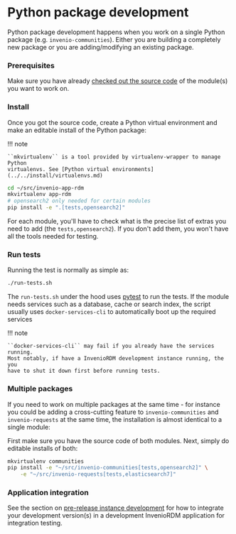 # Python package development

Python package development happens when you work on a single Python package (e.g. ``invenio-communities``). Either you are building a completely new package or
you are adding/modifying an existing package.

### Prerequisites

Make sure you have already [checked out the source code](source-code.md) of the
module(s) you want to work on.

### Install

Once you got the source code, create a Python virtual environment and make an
editable install of the Python package:

!!! note

    ``mkvirtualenv`` is a tool provided by virtualenv-wrapper to manage Python
    virtualenvs. See [Python virtual environments](../../install/virtualenvs.md)

```bash
cd ~/src/invenio-app-rdm
mkvirtualenv app-rdm
# opensearch2 only needed for certain modules
pip install -e ".[tests,opensearch2]"
```

For each module, you'll have to check what is the precise list of extras
you need to add (the ``tests,opensearch2``). If you don't add them,
you won't have all the tools needed for testing.

### Run tests

Running the test is normally as simple as:

```bash
./run-tests.sh
```

The ``run-tests.sh`` under the hood uses [pytest](https://docs.pytest.org/) to run
the tests. If the module needs services such as a database, cache or search index,
the script usually uses ``docker-services-cli`` to automatically boot up
the required services

!!! note

    ``docker-services-cli`` may fail if you already have the services running.
    Most notably, if have a InvenioRDM development instance running, the you
    have to shut it down first before running tests.


### Multiple packages

If you need to work on multiple packages at the same time - for instance
you could be adding a cross-cutting feature to ``invenio-communities`` and
``invenio-requests`` at the same time, the installation is almost identical
to a single module:

First make sure you have the source code of both modules. Next, simply do
editable installs of both:

```bash
mkvirtualenv communities
pip install -e "~/src/invenio-communities[tests,opensearch2]" \
    -e "~/src/invenio-requests[tests,elasticsearch7]"
```

### Application integration

See the section on [pre-release instance development](prerelease-instance-development.md) for how to
integrate your development version(s) in a development InvenioRDM application for integration testing.
